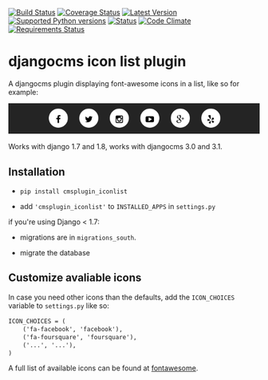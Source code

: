 [![Build Status](https://travis-ci.org/creimers/cmsplugin_iconlist.svg?branch=develop)](https://travis-ci.org/creimers/cmsplugin_iconlist)
[![Coverage Status](https://coveralls.io/repos/creimers/cmsplugin_iconlist/badge.svg?branch=develop)](https://coveralls.io/r/creimers/cmsplugin_iconlist?branch=develop)
[![Latest Version](https://img.shields.io/pypi/v/cmsplugin_iconlist.svg)](https://pypi.python.org/pypi/cmsplugin_iconlist)
[![Supported Python versions](https://img.shields.io/pypi/pyversions/cmsplugin_iconlist.svg)](https://pypi.python.org/pypi/cmsplugin_iconlist)
[![Status](https://img.shields.io/pypi/status/cmsplugin_iconlist.svg)](https://pypi.python.org/pypi/cmsplugin_iconlist)
[![Code Climate](https://codeclimate.com/github/creimers/cmsplugin_iconlist/badges/gpa.svg)](https://codeclimate.com/github/creimers/cmsplugin_iconlist)
[![Requirements Status](https://requires.io/github/creimers/cmsplugin_iconlist/requirements.svg?branch=develop)](https://requires.io/github/creimers/cmsplugin_iconlist/requirements/?branch=develop)
# djangocms icon list plugin

A djangocms plugin displaying font-awesome icons in a list, like so for example:

![preview](preview.png)

Works with django 1.7 and 1.8, works with djangocms 3.0 and 3.1.

## Installation

* ``pip install cmsplugin_iconlist``

* add ``'cmsplugin_iconlist'`` to ``INSTALLED_APPS`` in ``settings.py``

if you're using Django < 1.7:

* migrations are in ``migrations_south``.

* migrate the database

## Customize avaliable icons

In case you need other icons than the defaults, add the ``ICON_CHOICES`` variable to ``settings.py`` like so:

```
ICON_CHOICES = (
    ('fa-facebook', 'facebook'),
    ('fa-foursquare', 'foursquare'),
    ('...', '...'),
)
```

A full list of available icons can be found at [fontawesome](http://fontawesome.io/icons/).
